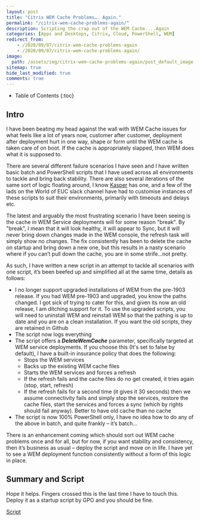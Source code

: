 ```yaml
---
layout: post
title: "Citrix WEM Cache Problems…. Again."
permalink: "/citrix-wem-cache-problems-again/"
description: Scripting the crap out of the WEM Cache....Again
categories: [Apps and Desktops, Citrix, Cloud, PowerShell, WEM]
redirect_from: 
    - /2020/09/07/citrix-wem-cache-problems-again
    - /2020/09/07/citrix-wem-cache-problems-again/
image:
  path: /assets/img/citrix-wem-cache-problems-again/post_default_image.jpg
sitemap: true
hide_last_modified: true
comments: true
---
```


<!--excerpt-->

-  Table of Contents
{:toc}

## Intro

I have been beating my head against the wall with WEM Cache issues for what feels like a lot of years now, customer after customer, deployment after deployment hurt in one way, shape or form until the WEM cache is taken care of on boot. If the cache is appropriately slapped, then WEM does what it is supposed to.

There are several different failure scenarios I have seen and I have written basic batch and PowerShell scripts that I have used across all environments to tackle and bring back stability. There are also several iterations of the same sort of logic floating around, I know [Kasper](https://twitter.com/KasperMJohansen) has one, and a few of the lads on the World of EUC slack channel have had to customise instances of these scripts to suit their environments, primarily with timeouts and delays etc.

The latest and arguably the most frustrating scenario I have been seeing is the cache in WEM Service deployments will for some reason "break". By "break", I mean that it will look healthy, it will appear to Sync, but it will never bring down changes made in the WEM console, the refresh task will simply show no changes. The fix consistently has been to delete the cache on startup and bring down a new one, but this results in a nasty scenario where if you can’t pull down the cache, you are in some strife…not pretty.

As such, I have written a new script in an attempt to tackle all scenarios with one script, it’s been beefed up and simplified all at the same time, details as follows:

-  I no longer support upgraded installations of WEM from the pre-1903 release. If you had WEM pre-1903 and upgraded, you know the paths changed. I got sick of trying to cater for this, and given its now an old release, I am ditching support for it. To use the upgraded scripts, you will need to uninstall WEM and reinstall WEM so that the pathing is up to date and you are on a clean installation. If you want the old scripts, they are retained in Github
-  The script now logs everything
-  The script offers a ***DeleteWemCache*** parameter, specifically targeted at WEM service deployments. If you choose this (It's set to false by default), I have a built-in insurance policy that does the following:
    -  Stops the WEM services
    -  Backs up the existing WEM cache files
    -  Starts the WEM services and forces a refresh
    -  If the refresh fails and the cache files do no get created, it tries again (stop, start, refresh)
    -  If the refresh fails for a second time (it gives it 30 seconds) then we assume connectivity fails and simply stop the services, restore the cache files, start the services and forces a sync (which by rights should fail anyway). Better to have old cache than no cache
-  The script is now 100% PowerShell only, I have no idea how to do any of the above in batch, and quite frankly – it’s batch…

There is an enhancement coming which should sort out WEM cache problems once and for all, but for now, if you want stability and consistency, then it’s business as usual – deploy the script and move on in life. I have yet to see a WEM deployment function consistently without a form of this logic in place.

## Summary and Script

Hope it helps. Fingers crossed this is the last time I have to touch this. Deploy it as a startup script by GPO and you should be fine.

[Script](https://github.com/JamesKindon/Citrix/blob/master/Citrix%20WEM%20Startup%20Scripts/RestartWEMServices.ps1)